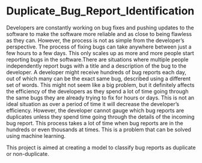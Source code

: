 # Duplicate_Bug_Report_Identification


Developers are constantly working on bug fixes and pushing updates to the software to make the software more reliable and as close to being flawless as they can. However, the process is not as simple from the developer’s perspective. The process of fixing bugs can take anywhere between just a few hours to a few days. This only scales up as more and more people start reporting bugs in the software.There are situations where multiple people independently report bugs with a title and a description of the bug to the developer. A developer might receive hundreds of bug reports each day, out of which many can be the exact same bug, described using a different set of words. This might not seem like a big problem, but it definitely affects the efficiency of the developers as they spend a lot of time going through the same bugs they are already trying to fix for hours or days. This is not an ideal situation as over a period of time it will decrease the developer’s efficiency. However, the developer cannot gauge which bug reports are duplicates unless they spend time going through the details of the incoming bug report. This process takes a lot of time when bug reports are in the hundreds or even thousands at times. This is a problem that can be solved using machine learning.

This project is aimed at creating a model to classify bug reports as duplicate or non-duplicate.
